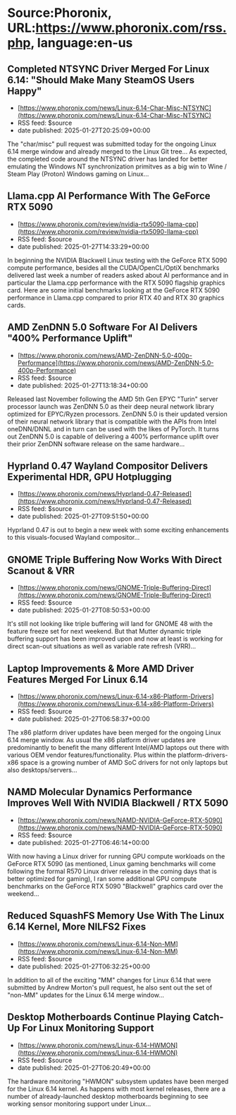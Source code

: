 # Source:Phoronix, URL:https://www.phoronix.com/rss.php, language:en-us

## Completed NTSYNC Driver Merged For Linux 6.14: "Should Make Many SteamOS Users Happy"
 - [https://www.phoronix.com/news/Linux-6.14-Char-Misc-NTSYNC](https://www.phoronix.com/news/Linux-6.14-Char-Misc-NTSYNC)
 - RSS feed: $source
 - date published: 2025-01-27T20:25:09+00:00

The "char/misc" pull request was submitted today for the ongoing Linux 6.14 merge window and already merged to the Linux Git tree... As expected, the completed code around the NTSYNC driver has landed for better emulating the Windows NT synchronization primitves as a big win to Wine / Steam Play (Proton) Windows gaming on Linux...

## Llama.cpp AI Performance With The GeForce RTX 5090
 - [https://www.phoronix.com/review/nvidia-rtx5090-llama-cpp](https://www.phoronix.com/review/nvidia-rtx5090-llama-cpp)
 - RSS feed: $source
 - date published: 2025-01-27T14:33:29+00:00

In beginning the NVIDIA Blackwell Linux testing with the GeForce RTX 5090 compute performance, besides all the CUDA/OpenCL/OptiX benchmarks delivered last week a number of readers asked about AI performance and in particular the Llama.cpp performance with the RTX 5090 flagship graphics card. Here are some initial benchmarks looking at the GeForce RTX 5090 performance in Llama.cpp compared to prior RTX 40 and RTX 30 graphics cards.

## AMD ZenDNN 5.0 Software For AI Delivers "400% Performance Uplift"
 - [https://www.phoronix.com/news/AMD-ZenDNN-5.0-400p-Performance](https://www.phoronix.com/news/AMD-ZenDNN-5.0-400p-Performance)
 - RSS feed: $source
 - date published: 2025-01-27T13:18:34+00:00

Released last November following the AMD 5th Gen EPYC "Turin" server processor launch was ZenDNN 5.0 as their deep neural network library optimized for EPYC/Ryzen processors. ZenDNN 5.0 is their updated version of their neural network library that is compatible with the APIs from Intel oneDNN/DNNL and in turn can be used with the likes of PyTorch. It turns out ZenDNN 5.0 is capable of delivering a 400% performance uplift over their prior ZenDNN software release on the same hardware...

## Hyprland 0.47 Wayland Compositor Delivers Experimental HDR, GPU Hotplugging
 - [https://www.phoronix.com/news/Hyprland-0.47-Released](https://www.phoronix.com/news/Hyprland-0.47-Released)
 - RSS feed: $source
 - date published: 2025-01-27T09:51:50+00:00

Hyprland 0.47 is out to begin a new week with some exciting enhancements to this visuals-focused Wayland compositor...

## GNOME Triple Buffering Now Works With Direct Scanout & VRR
 - [https://www.phoronix.com/news/GNOME-Triple-Buffering-Direct](https://www.phoronix.com/news/GNOME-Triple-Buffering-Direct)
 - RSS feed: $source
 - date published: 2025-01-27T08:50:53+00:00

It's still not looking like triple buffering will land for GNOME 48 with the feature freeze set for next weekend. But that Mutter dynamic triple buffering support has been improved upon and now at least is working for direct scan-out situations as well as variable rate refresh (VRR)...

## Laptop Improvements & More AMD Driver Features Merged For Linux 6.14
 - [https://www.phoronix.com/news/Linux-6.14-x86-Platform-Drivers](https://www.phoronix.com/news/Linux-6.14-x86-Platform-Drivers)
 - RSS feed: $source
 - date published: 2025-01-27T06:58:37+00:00

The x86 platform driver updates have been merged for the ongoing Linux 6.14 merge window. As usual the x86 platform driver updates are predominantly to benefit the many different Intel/AMD laptops out there with various OEM vendor features/functionality. Plus within the platform-drivers-x86 space is a growing number of AMD SoC drivers for not only laptops but also desktops/servers...

## NAMD Molecular Dynamics Performance Improves Well With NVIDIA Blackwell / RTX 5090
 - [https://www.phoronix.com/news/NAMD-NVIDIA-GeForce-RTX-5090](https://www.phoronix.com/news/NAMD-NVIDIA-GeForce-RTX-5090)
 - RSS feed: $source
 - date published: 2025-01-27T06:46:14+00:00

With now having a Linux driver for running GPU compute workloads on the GeForce RTX 5090 (as mentioned, Linux gaming benchmarks will come following the formal R570 Linux driver release in the coming days that is better optimized for gaming), I ran some additional GPU compute benchmarks on the GeForce RTX 5090 "Blackwell" graphics card over the weekend...

## Reduced SquashFS Memory Use With The Linux 6.14 Kernel, More NILFS2 Fixes
 - [https://www.phoronix.com/news/Linux-6.14-Non-MM](https://www.phoronix.com/news/Linux-6.14-Non-MM)
 - RSS feed: $source
 - date published: 2025-01-27T06:32:25+00:00

In addition to all of the exciting "MM" changes for Linux 6.14 that were submitted by Andrew Morton's pull request, he also sent out the set of "non-MM" updates for the Linux 6.14 merge window...

## Desktop Motherboards Continue Playing Catch-Up For Linux Monitoring Support
 - [https://www.phoronix.com/news/Linux-6.14-HWMON](https://www.phoronix.com/news/Linux-6.14-HWMON)
 - RSS feed: $source
 - date published: 2025-01-27T06:20:49+00:00

The hardware monitoring "HWMON" subsystem updates have been merged for the Linux 6.14 kernel. As happens with most kernel releases, there are a number of already-launched desktop motherboards beginning to see working sensor monitoring support under Linux...

